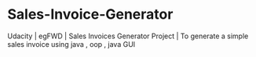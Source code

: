 # Sales-Invoice-Generator
 Udacity | egFWD | Sales Invoices Generator Project | To generate a simple sales invoice using java , oop , java GUI
